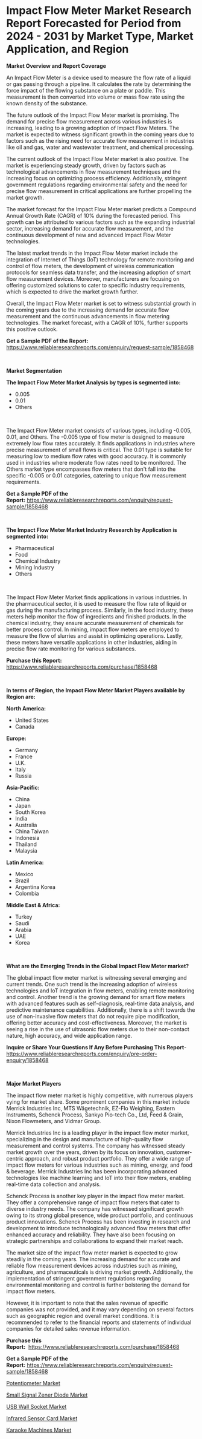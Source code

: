 <p><h1>Impact Flow Meter Market Research Report Forecasted for Period from 2024 -  2031 by Market Type, Market Application, and Region</h1></p><p><strong>Market Overview and Report Coverage</strong></p>
<p><p>An Impact Flow Meter is a device used to measure the flow rate of a liquid or gas passing through a pipeline. It calculates the rate by determining the force impact of the flowing substance on a plate or paddle. This measurement is then converted into volume or mass flow rate using the known density of the substance.</p><p>The future outlook of the Impact Flow Meter market is promising. The demand for precise flow measurement across various industries is increasing, leading to a growing adoption of Impact Flow Meters. The market is expected to witness significant growth in the coming years due to factors such as the rising need for accurate flow measurement in industries like oil and gas, water and wastewater treatment, and chemical processing.</p><p>The current outlook of the Impact Flow Meter market is also positive. The market is experiencing steady growth, driven by factors such as technological advancements in flow measurement techniques and the increasing focus on optimizing process efficiency. Additionally, stringent government regulations regarding environmental safety and the need for precise flow measurement in critical applications are further propelling the market growth.</p><p>The market forecast for the Impact Flow Meter market predicts a Compound Annual Growth Rate (CAGR) of 10% during the forecasted period. This growth can be attributed to various factors such as the expanding industrial sector, increasing demand for accurate flow measurement, and the continuous development of new and advanced Impact Flow Meter technologies.</p><p>The latest market trends in the Impact Flow Meter market include the integration of Internet of Things (IoT) technology for remote monitoring and control of flow meters, the development of wireless communication protocols for seamless data transfer, and the increasing adoption of smart flow measurement devices. Moreover, manufacturers are focusing on offering customized solutions to cater to specific industry requirements, which is expected to drive the market growth further.</p><p>Overall, the Impact Flow Meter market is set to witness substantial growth in the coming years due to the increasing demand for accurate flow measurement and the continuous advancements in flow metering technologies. The market forecast, with a CAGR of 10%, further supports this positive outlook.</p></p>
<p><strong>Get a Sample PDF of the Report:</strong> <a href="https://www.reliableresearchreports.com/enquiry/request-sample/1858468">https://www.reliableresearchreports.com/enquiry/request-sample/1858468</a></p>
<p>&nbsp;</p>
<p><strong>Market Segmentation</strong></p>
<p><strong>The Impact Flow Meter Market Analysis by types is segmented into:</strong></p>
<p><ul><li>0.005</li><li>0.01</li><li>Others</li></ul></p>
<p>&nbsp;</p>
<p><p>The Impact Flow Meter market consists of various types, including -0.005, 0.01, and Others. The -0.005 type of flow meter is designed to measure extremely low flow rates accurately. It finds applications in industries where precise measurement of small flows is critical. The 0.01 type is suitable for measuring low to medium flow rates with good accuracy. It is commonly used in industries where moderate flow rates need to be monitored. The Others market type encompasses flow meters that don't fall into the specific -0.005 or 0.01 categories, catering to unique flow measurement requirements.</p></p>
<p><strong>Get a Sample PDF of the Report:</strong>&nbsp;<a href="https://www.reliableresearchreports.com/enquiry/request-sample/1858468">https://www.reliableresearchreports.com/enquiry/request-sample/1858468</a></p>
<p>&nbsp;</p>
<p><strong>The Impact Flow Meter Market Industry Research by Application is segmented into:</strong></p>
<p><ul><li>Pharmaceutical</li><li>Food</li><li>Chemical Industry</li><li>Mining Industry</li><li>Others</li></ul></p>
<p>&nbsp;</p>
<p><p>The Impact Flow Meter Market finds applications in various industries. In the pharmaceutical sector, it is used to measure the flow rate of liquid or gas during the manufacturing process. Similarly, in the food industry, these meters help monitor the flow of ingredients and finished products. In the chemical industry, they ensure accurate measurement of chemicals for better process control. In mining, impact flow meters are employed to measure the flow of slurries and assist in optimizing operations. Lastly, these meters have versatile applications in other industries, aiding in precise flow rate monitoring for various substances.</p></p>
<p><strong>Purchase this Report:</strong>&nbsp; <a href="https://www.reliableresearchreports.com/purchase/1858468">https://www.reliableresearchreports.com/purchase/1858468</a></p>
<p>&nbsp;</p>
<p><strong>In terms of Region, the Impact Flow Meter Market Players available by Region are:</strong></p>
<p>
    <p> <strong> North America: </strong>
        <ul>
            <li>United States</li>
            <li>Canada</li>
        </ul>
        </p> 
    <p> <strong> Europe: </strong>
        <ul>
            <li>Germany</li>
            <li>France</li>
            <li>U.K.</li>
            <li>Italy</li>
            <li>Russia</li>
        </ul>
        </p> 
    <p> <strong> Asia-Pacific: </strong>
        <ul>
            <li>China</li>
            <li>Japan</li>
            <li>South Korea</li>
            <li>India</li>
            <li>Australia</li>
            <li>China Taiwan</li>
            <li>Indonesia</li>
            <li>Thailand</li>
            <li>Malaysia</li>
        </ul>
        </p> 
    <p> <strong> Latin America: </strong>
        <ul>
            <li>Mexico</li>
            <li>Brazil</li>
            <li>Argentina Korea</li>
            <li>Colombia</li>
        </ul>
        </p> 
    <p> <strong> Middle East & Africa: </strong>
        <ul>
            <li>Turkey</li>
            <li>Saudi</li>
            <li>Arabia</li>
            <li>UAE</li>
            <li>Korea</li>
        </ul>
    </p>
    </p>
<p>&nbsp;</p>
<p><strong>What are the Emerging Trends in the Global Impact Flow Meter market?</strong></p>
<p><p>The global impact flow meter market is witnessing several emerging and current trends. One such trend is the increasing adoption of wireless technologies and IoT integration in flow meters, enabling remote monitoring and control. Another trend is the growing demand for smart flow meters with advanced features such as self-diagnosis, real-time data analysis, and predictive maintenance capabilities. Additionally, there is a shift towards the use of non-invasive flow meters that do not require pipe modification, offering better accuracy and cost-effectiveness. Moreover, the market is seeing a rise in the use of ultrasonic flow meters due to their non-contact nature, high accuracy, and wide application range.</p></p>
<p><strong>Inquire or Share Your Questions If Any Before Purchasing This Report</strong>- <a href="https://www.reliableresearchreports.com/enquiry/pre-order-enquiry/1858468">https://www.reliableresearchreports.com/enquiry/pre-order-enquiry/1858468</a></p>
<p>&nbsp;</p>
<p><strong>Major Market Players</strong></p>
<p><p>The impact flow meter market is highly competitive, with numerous players vying for market share. Some prominent companies in this market include Merrick Industries Inc, MTS Wägetechnik, EZ-Flo Weighing, Eastern Instruments, Schenck Process, Sankyo Pio-tech Co., Ltd, Feed & Grain, Nixon Flowmeters, and Vidmar Group.</p><p>Merrick Industries Inc is a leading player in the impact flow meter market, specializing in the design and manufacture of high-quality flow measurement and control systems. The company has witnessed steady market growth over the years, driven by its focus on innovation, customer-centric approach, and robust product portfolio. They offer a wide range of impact flow meters for various industries such as mining, energy, and food & beverage. Merrick Industries Inc has been incorporating advanced technologies like machine learning and IoT into their flow meters, enabling real-time data collection and analysis.</p><p>Schenck Process is another key player in the impact flow meter market. They offer a comprehensive range of impact flow meters that cater to diverse industry needs. The company has witnessed significant growth owing to its strong global presence, wide product portfolio, and continuous product innovations. Schenck Process has been investing in research and development to introduce technologically advanced flow meters that offer enhanced accuracy and reliability. They have also been focusing on strategic partnerships and collaborations to expand their market reach.</p><p>The market size of the impact flow meter market is expected to grow steadily in the coming years. The increasing demand for accurate and reliable flow measurement devices across industries such as mining, agriculture, and pharmaceuticals is driving market growth. Additionally, the implementation of stringent government regulations regarding environmental monitoring and control is further bolstering the demand for impact flow meters.</p><p>However, it is important to note that the sales revenue of specific companies was not provided, and it may vary depending on several factors such as geographic region and overall market conditions. It is recommended to refer to the financial reports and statements of individual companies for detailed sales revenue information.</p></p>
<p><strong>Purchase this Report:</strong>&nbsp;&nbsp;<a href="https://www.reliableresearchreports.com/purchase/1858468">https://www.reliableresearchreports.com/purchase/1858468</a></p>
<p></p>
<p><strong>Get a Sample PDF of the Report:</strong>&nbsp;<a href="https://www.reliableresearchreports.com/enquiry/request-sample/1858468">https://www.reliableresearchreports.com/enquiry/request-sample/1858468</a></p>
<p><p><a href="https://github.com/Chiragrp26/Market-Research-Report-List-2/blob/main/potentiometer-market.md">Potentiometer Market</a></p><p><a href="https://github.com/lilstefpacute/Market-Research-Report-List-2/blob/main/small-signal-zener-diode-market.md">Small Signal Zener Diode Market</a></p><p><a href="https://github.com/AKSHATREPORTPRIME/Market-Research-Report-List-2/blob/main/usb-wall-socket-market.md">USB Wall Socket Market</a></p><p><a href="https://github.com/rexevange/Market-Research-Report-List-2/blob/main/infrared-sensor-card-market.md">Infrared Sensor Card Market</a></p><p><a href="https://github.com/santosh758595/Market-Research-Report-List-2/blob/main/karaoke-machines-market.md">Karaoke Machines Market</a></p></p>